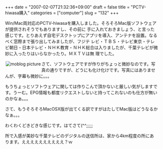 +++
date = "2007-02-07T21:32:36+09:00"
draft = false
title = "PCTV-hiwasa購入"
categories = ["computer"]
slug = "132"
+++

Win/Mac両対応のPCTV-hiwasaを購入しました。そろそろMac版ソフトウェアが提供されそうでもありますし、その前に 手に入れておきましょう、と言った感じです。とりあえず自宅デスクトップにアプリを導入、アンテナを設置。なるべく窓際まで張り出してみましたが、フジテ レビ・ＴＢＳ・テレビ東京・テレビ朝日・日本テレビ・ＮＨＫ教育・ＮＨＫ総合は入りましたが、千葉テレビが微妙に入ったりはいらなかったり。ＭＸＴＶは無 理でした。

<a rel="lightbox" href="https://keruru.net/images/45c9c6e3b6487-img055.jpg"><img vspace="2" hspace="2" border="0" align="left" title="moblogPicture" alt="moblog picture" src="https://keruru.net/images/45c9c6e3b6487-thumb_img055.jpg" /></a>

さて、ソフトウェアですが作りがちょっと微妙なのです。写真の通りですが、どうにも化け化けです。写真にはありませんが、字幕も微妙に。。。

もうちょっとソフトウェアに関しては作りこんで頂かないと厳しい気がしますです。うーむ。EPG情報も都度リクエストしないと持ってこれないのも仕方が無いのかなぁ。。。

さて、もうそろそろMacOSX版が出てくる訳ですがはたしてMac版はどうなるかなぁ。。。

わくわくどきどきな感じです。はてさて(^^;;;;;

所で入感が美妙な千葉テレビのデジタルの送信所は、家から4km程度の所にあります。ええええええええええ？ｗ

<!-- bodytext end -->

